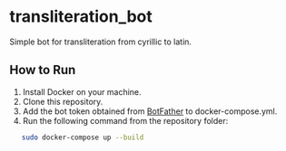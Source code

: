 # transliteration_bot
Simple bot for transliteration from cyrillic to latin.

## How to Run

1. Install Docker on your machine.
1. Clone this repository.
1. Add the bot token obtained from [BotFather](https://telegram.me/BotFather) to docker-compose.yml.
1. Run the following command from the repository folder:
```bash
   sudo docker-compose up --build
